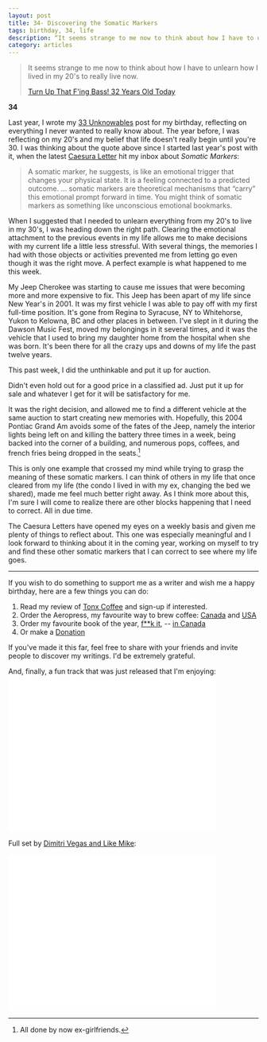 ```yaml
---
layout: post
title: 34- Discovering the Somatic Markers
tags: birthday, 34, life
description: “It seems strange to me now to think about how I have to unlearn how I lived in my 20's to really live now.”
category: articles
---
```


> It seems strange to me now to think about how I have to unlearn how I lived in my 20's to really live now.
> 
> [Turn Up That F'ing Bass! 32 Years Old Today](http://foursides.ca/post/turn-up-that-fing-bass-32-years-old-today "Turn Up That F'ing Bass! 32 Years Old Today")

**34**

Last year, I wrote my [33 Unknowables](http://foursides.ca/33-the-unknowables "33 Unknowables") post for my birthday, reflecting on everything I never wanted to really know about. The year before, I was reflecting on my 20's and my belief that life doesn't really begin until you're 30. I was thinking about the quote above since I started last year's post with it, when the latest [Caesura Letter](http://caesuraletters.com "Caesura Letters") hit my inbox about *Somatic Markers*:

> A somatic marker, he suggests, is like an emotional trigger that changes your physical state. It is a feeling connected to a predicted outcome. 
> ... somatic markers are theoretical mechanisms that “carry” this emotional prompt forward in time. You might think of somatic markers as something like unconscious emotional bookmarks.

When I suggested that I needed to unlearn everything from my 20's to live in my 30's, I was heading down the right path. Clearing the emotional attachment to the previous events in my life allows me to make decisions with my current life a little less stressful. With several things, the memories I had with those objects or activities prevented me from letting go even though it was the right move. A perfect example is what happened to me this week. 

My Jeep Cherokee was starting to cause me issues that were becoming more and more expensive to fix. This Jeep has been apart of my life since New Year's in 2001. It was my first vehicle I was able to pay off with my first full-time position. It's gone from Regina to Syracuse, NY to Whitehorse, Yukon to Kelowna, BC and other places in between. I've slept in it during the Dawson Music Fest, moved my belongings in it several times, and it was the vehicle that I used to bring my daughter home from the hospital when she was born. It's been there for all the crazy ups and downs of my life the past twelve years. 

This past week, I did the unthinkable and put it up for auction. 

Didn't even hold out for a good price in a classified ad. Just put it up for sale and whatever I get for it will be satisfactory for me. 

It was the right decision, and allowed me to find a different vehicle at the same auction to start creating new memories with. Hopefully, this 2004 Pontiac Grand Am avoids some of the fates of the Jeep, namely the interior lights being left on and killing the battery three times in a week, being backed into the corner of a building, and numerous pops, coffees, and french fries being dropped in the seats.[^1]

This is only one example that crossed my mind while trying to grasp the meaning of these somatic markers. I can think of others in my life that once cleared from my life (the condo I lived in with my ex, changing the bed we shared), made me feel much better right away. As I think more about this, I'm sure I will come to realize there are other blocks happening that I need to correct. All in due time. 

The Caesura Letters have opened my eyes on a weekly basis and given me plenty of things to reflect about. This one was especially meaningful and I look forward to thinking about it in the coming year, working on myself to try and find these other somatic markers that I can correct to see where my life goes. 

---

If you wish to do something to support me as a writer and wish me a happy birthday, here are a few things you can do:

1. Read my review of [Tonx Coffee](http://foursides.ca/tonx-coffee-review "Tonx Coffee Review") and sign-up if interested. 
2. Order the Aeropress, my favourite way to brew coffee: [Canada](http://www.amazon.ca/gp/product/B002ZD3QJC/ref=as_li_ss_tl?ie=UTF8&camp=15121&creative=390961&creativeASIN=B002ZD3QJC&linkCode=as2&tag=fousid-20 "Aeropress | Amazon Canada") and [USA](http://www.amazon.com/gp/product/B0018RY8H0/ref=as_li_ss_tl?ie=UTF8&camp=1789&creative=390957&creativeASIN=B0018RY8H0&linkCode=as2&tag=four0b-20 "Aeropress | Amazon USA")
3. Order my favourite book of the year, [f**k it](http://www.amazon.com/gp/product/B003X4LEHI/ref=as\_li\_ss\_tl?ie=UTF8&camp=1789&creative=390957&creativeASIN=B003X4LEHI&linkCode=as2&tag=four0b-20 "F**k it"), -- [in Canada](http://www.amazon.ca/gp/product/1401927599/ref=as_li_ss_tl?ie=UTF8&camp=15121&creative=390961&creativeASIN=1401927599&linkCode=as2&tag=fousid-20 "F**k it")
4. Or make a [Donation](https://spacebox.io/s/A9qlfjJFVc "Donation")

If you've made it this far, feel free to share with your friends and invite people to discover my writings. I'd be extremely grateful. 

And, finally, a fun track that was just released that I'm enjoying:
<object width="420" height="315"><param name="movie" value="//www.youtube.com/v/n3l8KsT-FQE?version=3&amp;hl=en_US"></param><param name="allowFullScreen" value="true"></param><param name="allowscriptaccess" value="always"></param><embed src="//www.youtube.com/v/n3l8KsT-FQE?version=3&amp;hl=en_US" type="application/x-shockwave-flash" width="420" height="315" allowscriptaccess="always" allowfullscreen="true"></embed></object>

Full set by [Dimitri Vegas and Like Mike](https://soundcloud.com/dimitrivegasandlikemike "Dimitri Vegas and Like Mike"):

<object width="420" height="315"><param name="movie" value="//www.youtube.com/v/oQY2YiCGoRM?version=3&amp;hl=en_US"></param><param name="allowFullScreen" value="true"></param><param name="allowscriptaccess" value="always"></param><embed src="//www.youtube.com/v/oQY2YiCGoRM?version=3&amp;hl=en_US" type="application/x-shockwave-flash" width="420" height="315" allowscriptaccess="always" allowfullscreen="true"></embed></object>


[^1]:	All done by now ex-girlfriends. 
